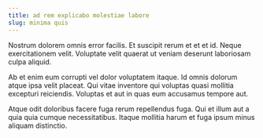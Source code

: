 ```yaml
---
title: ad rem explicabo molestiae labore
slug: minima quis
---
```


Nostrum dolorem omnis error facilis. Et suscipit rerum et et et id. Neque exercitationem velit. Voluptate velit quaerat ut veniam deserunt laboriosam culpa aliquid.

Ab et enim eum corrupti vel dolor voluptatem itaque. Id omnis dolorum atque ipsa velit placeat. Qui vitae inventore qui voluptas quasi mollitia excepturi reiciendis. Voluptas et aut in quas eum accusamus tempore aut.

Atque odit doloribus facere fuga rerum repellendus fuga. Qui et illum aut a quia quia cumque necessitatibus. Itaque mollitia harum et fuga ipsum minus aliquam distinctio.
